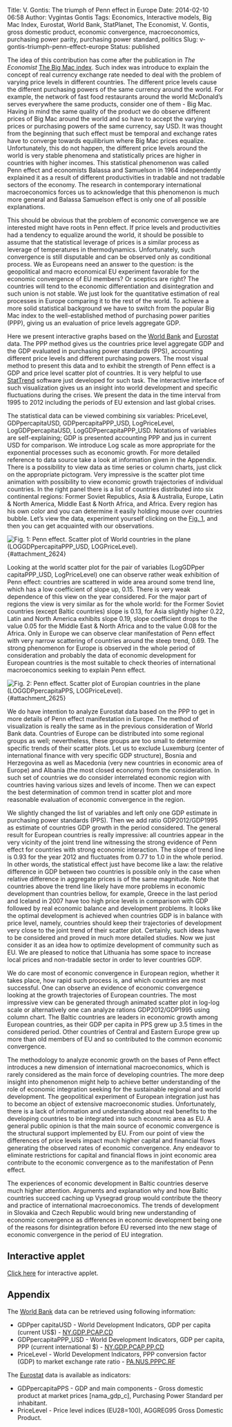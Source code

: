 Title: V. Gontis: The triumph of Penn effect in Europe
Date: 2014-02-10 06:58
Author: Vygintas Gontis
Tags: Economics, Interactive models, Big Mac Index, Eurostat, World Bank, StatPlanet, The Economist, V. Gontis, gross domestic product, economic convergence, macroeconomics, purchasing power parity, purchasing power standard, politics
Slug: v-gontis-triumph-penn-effect-europe
Status: published

The idea of this contribution has come after
the publication in *The Economist* [The Big Mac
index](http://www.economist.com/content/big-mac-index). Such index was
introduce to explain the concept of real currency exchange rate needed
to deal with the problem of varying price levels in different countries.
The different price levels cause the different purchasing powers of the
same currency around the world. For example, the network of fast food
restaurants around the world McDonald’s serves everywhere the same
products, consider one of them - Big Mac. Having in mind the same
quality of the product we do observe different prices of Big Mac around
the world and so have to accept the varying prices or purchasing powers
of the same currency, say USD. It was thought from the beginning that
such effect must be temporal and exchange rates have to converge towards
equilibrium where Big Mac prices equalize. Unfortunately, this do not
happen, the different price levels around the world is very stable
phenomena and statistically prices are higher in countries with higher
incomes. This statistical phenomenon was called Penn effect and
economists Balassa and Samuelson in 1964 independently explained it as a
result of different productivities in tradable and not tradable sectors
of the economy. The research in contemporary international
macroeconomics forces us to acknowledge that this phenomenon is much
more general and Balassa Samuelson effect is only one of all possible
explanations.<!--more-->

This should be obvious that the problem of economic convergence we are
interested might have roots in Penn effect. If price levels and
productivities had a tendency to equalize around the world, it should be
possible to assume that the statistical leverage of prices is a similar
process as leverage of temperatures in thermodynamics. Unfortunately,
such convergence is still disputable and can be observed only as
conditional process. We as Europeans need an answer to the question: is
the geopolitical and macro economical EU experiment favorable for the
economic convergence of EU members? Or sceptics are right? The countries
will tend to the economic differentiation and disintegration and such
union is not stable. We just look for the quantitative estimation of
real processes in Europe comparing it to the rest of the world. To
achieve a more solid statistical background we have to switch from the
popular Big Mac index to the well-established method of purchasing power
parities (PPP), giving us an evaluation of price levels aggregate GDP.

Here we present interactive graphs based on the [World
Bank](http://www.worldbank.org/) and
[Eurostat](http://epp.eurostat.ec.europa.eu/portal/page/portal/eurostat/home/)
data. The PPP method gives us the countries price level aggregate GDP
and the GDP evaluated in purchasing power standards (PPS), accounting
different price levels and different purchasing powers. The most visual
method to present this data and to exhibit the strength of Penn effect
is a GDP and price level scatter plot of countries. It is very helpful
to use [StatTrend](http://www.statsilk.com/software/stattrends) software
just developed for such task. The interactive interface of such
visualization gives us an insight into world development and specific
fluctuations during the crises. We present the data in the time interval
from 1995 to 2012 including the periods of EU extension and last global
crises.

The statistical data can be viewed combining six variables: PriceLevel,
GDPpercapitaUSD, GDPpercapitaPPP\_USD, LogPriceLevel,
LogGDPpercapitaUSD, LogGDPpercapitaPPP\_USD. Notations of variables are
self-explaining; GDP is presented accounting PPP and jus in current USD
for comparison. We introduce Log scale as more appropriate for the
exponential processes such as economic growth. For more detailed
reference to data source take a look at information given in the
Appendix. There is a possibility to view data as time series or column
charts, just click on the appropriate pictogram. Very impressive is the
scatter plot time animation with possibility to view economic growth
trajectories of individual countries. In the right panel there is a list
of countries distributed into six continental regions: Former Soviet
Republics, Asia & Australia, Europe, Latin & North America, Middle East
& North Africa, and Africa. Every region has his own color and you can
determine it easily holding mouse over countries bubble. Let’s view the
data, experiment yourself clicking on the [Fig.
1](#attachment_2624), and then
you can get acquainted with our observations.

![Fig.
1: Penn effect. Scatter plot of World countries in the plane
(LOGGDPpercapitaPPP\_USD,
LOGPriceLevel).](/uploads/2014/02/penn-effect-world-en.jpg "
Penn effect. Scatter plot of World countries in the plane
(LOGGDPpercapitaPPP\_USD, LOGPriceLevel)."){#attachment_2624}

Looking at the world scatter plot for the pair of variables (LogGDPper
capitaPPP\_USD, LogPriceLevel) one can observe rather weak exhibition of
Penn effect: countries are scattered in wide area around some trend
line, which has a low coefficient of slope up, 0.15. There is very weak
dependence of this view on the year considered. For the major part of
regions the view is very similar as for the whole world: for the Former
Soviet countries (except Baltic countries) slope is 0.13, for Asia
slightly higher 0.22, Latin and North America exhibits slope 0.19, slope
coefficient drops to the value 0.05 for the Middle East & North Africa
and to the value 0.08 for the Africa. Only in Europe we can observe
clear manifestation of Penn effect with very narrow scattering of
countries around the steep trend, 0.69. The strong phenomenon for Europe
is observed in the whole period of consideration and probably the data
of economic development for European countries is the most suitable to
check theories of international macroeconomics seeking to explain Penn
effect.

![Fig.
2: Penn effect. Scatter plot of Europian countries in the plane
(LOGGDPpercapitaPPS,
LOGPriceLevel).](/uploads/2014/02/penn-effect-europe-en.jpg "
Penn effect. Scatter plot of Europian countries in the plane
(LOGGDPpercapitaPPS, LOGPriceLevel)."){#attachment_2625}

We do have intention to analyze Eurostat data based on the PPP to get in
more details of Penn effect manifestation in Europe. The method of
visualization is really the same as in the previous consideration of
World Bank data. Countries of Europe can be distributed into some
regional groups as well; nevertheless, these groups are too small to
determine specific trends of their scatter plots. Let us to exclude
Luxemburg (center of international finance with very specific GDP
structure), Bosnia and Herzegovina as well as Macedonia (very new
countries in economic area of Europe) and Albania (the most closed
economy) from the consideration. In such set of countries we do consider
interrelated economic region with countries having various sizes and
levels of income. Then we can expect the best determination of common
trend in scatter plot and more reasonable evaluation of economic
convergence in the region.

We slightly changed the list of variables and left only one GDP estimate
in purchasing power standards (PPS). Then we add ratio GDP2012/GDP1995
as estimate of countries GDP growth in the period considered. The
general result for European countries is really impressive: all
countries appear in the very vicinity of the joint trend line witnessing
the strong evidence of Penn effect for countries with strong economic
interaction. The slope of trend line is 0.93 for the year 2012 and
fluctuates from 0.77 to 1.0 in the whole period. In other words, the
statistical effect just have become like a law: the relative difference
in GDP between two countries is possible only in the case when relative
difference in aggregate prices is of the same magnitude. Note that
countries above the trend line likely have more problems in economic
development than countries bellow, for example, Greece in the last period
and Iceland in 2007 have too high price levels in comparison with GDP
followed by real economic balance and development problems. It looks
like the optimal development is achieved when countries GDP is in
balance with price level, namely, countries should keep their
trajectories of development very close to the joint trend of their
scatter plot. Certainly, such ideas have to be considered and proved in
much more detailed studies. Now we just consider it as an idea how to
optimize development of community such as EU. We are pleased to notice
that Lithuania has some space to increase local prices and non-tradable
sector in order to lever countries GDP.

We do care most of economic convergence in European region, whether it
takes place, how rapid such process is, and which countries are most
successful. One can observe an evidence of economic convergence looking
at the growth trajectories of European countries. The most impressive
view can be generated through animated scatter plot in log-log scale or
alternatively one can analyze rations GDP2012/GDP1995 using column
chart. The Baltic countries are leaders in economic growth among
European countries, as their GDP per capita in PPS grew up 3.5 times in
the considered period. Other countries of Central and Eastern Europe
grew up more than old members of EU and so contributed to the common
economic convergence.

The methodology to analyze economic growth on the bases of Penn effect
introduces a new dimension of international macroeconomics, which is
rarely considered as the main force of developing countries. The more
deep insight into phenomenon might help to achieve better understanding
of the role of economic integration seeking for the sustainable regional
and world development. The geopolitical experiment of European
integration just has to become an object of extensive macroeconomic
studies. Unfortunately, there is a lack of information and understanding
about real benefits to the developing countries to be integrated into
such economic area as EU. A general public opinion is that the main
source of economic convergence is the structural support implemented by
EU. From our point of view the differences of price levels impact much
higher capital and financial flows generating the observed rates of
economic convergence. Any endeavor to eliminate restrictions for capital
and financial flows in joint economic area contribute to the economic
convergence as to the manifestation of Penn effect.

The experiences of economic development in Baltic countries deserve much
higher attention. Arguments and explanation why and how Baltic countries
succeed caching up Vysegrad group would contribute the theory and
practice of international macroeconomics. The trends of development in
Slovakia and Czech Republic would bring new understanding of economic
convergence as differences in economic development being one of the
reasons for disintegration before EU reversed into the new stage of
economic convergence in the period of EU integration.

Interactive applet
------------------

[Click here](/uploads/models/penn-world-en/index.html) for interactive applet.

Appendix
--------

The [World Bank](http://data.worldbank.org/) data can be retrieved using
following information:

-   GDPper capitaUSD - World Development Indicators, GDP per capita
    (current US$) -
    [NY.GDP.PCAP.CD](http://data.worldbank.org/indicator/NY.GDP.PCAP.CD)
-   GDPpercapitaPPP\_USD - World Development Indicators, GDP per capita,
    PPP (current international $) -
    [NY.GDP.PCAP.PP.CD](http://data.worldbank.org/indicator/NY.GDP.PCAP.PP.CD)
-   PriceLevel - World Development Indicators, PPP conversion factor
    (GDP) to market exchange rate ratio -
    [PA.NUS.PPPC.RF](http://data.worldbank.org/indicator/PA.NUS.PPPC.RF)

The
[Eurostat](http://epp.eurostat.ec.europa.eu/portal/page/portal/eurostat/home/)
data is available as indicators:

-   GDPpercapitaPPS - GDP and main components - Gross domestic product
    at market prices \[nama\_gdp\_c\], Purchasing Power Standard per
    inhabitant.
-   PriceLevel - Price level indices (EU28=100), AGGREG95 Gross Domestic
    Product.

